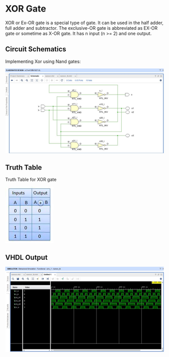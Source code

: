 # XOR Gate
XOR or Ex-OR gate is a special type of gate. It can be used in the half adder, full adder and subtractor. The exclusive-OR gate is abbreviated as EX-OR gate or sometime as X-OR gate. It has n input (n >= 2) and one output.


## Circuit Schematics

Implementing Xor using Nand gates:

![nand xor](img/nanxor_diag.JPG)

## Truth Table

Truth Table for XOR gate

![truth table](img/xortt.JPG) 

## VHDL Output

![vhdl output](img/nanxor.JPG)